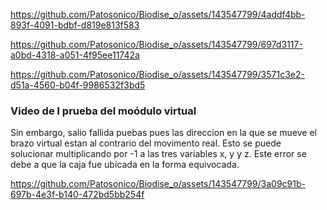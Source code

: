 
https://github.com/Patosonico/Biodise_o/assets/143547799/4addf4bb-893f-4091-bdbf-d819e813f583

https://github.com/Patosonico/Biodise_o/assets/143547799/697d3117-a0bd-4318-a051-4f95ee11742a

https://github.com/Patosonico/Biodise_o/assets/143547799/3571c3e2-d51a-4560-b04f-9986532f3bd5


### Video de l prueba del moódulo virtual
Sin embargo, salio fallida puebas pues las direccion en la que se mueve el brazo virtual estan al contrario del movimento real. Esto se puede solucionar multiplicando por -1 a las tres variables x, y y z. Este error se debe a que la caja fue ubicada en la forma equivocada. 


https://github.com/Patosonico/Biodise_o/assets/143547799/3a09c91b-697b-4e3f-b140-472bd5bb254f

